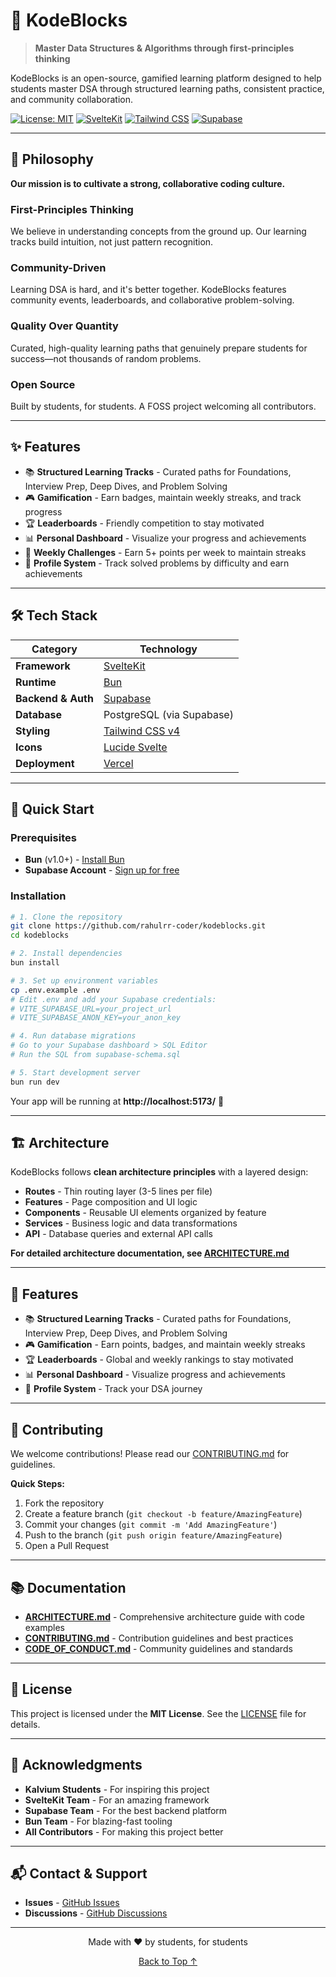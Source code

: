 # 🧩 KodeBlocks

> **Master Data Structures & Algorithms through first-principles thinking**

KodeBlocks is an open-source, gamified learning platform designed to help students master DSA through structured learning paths, consistent practice, and community collaboration.

[![License: MIT](https://img.shields.io/badge/License-MIT-yellow.svg)](https://opensource.org/licenses/MIT)
[![SvelteKit](https://img.shields.io/badge/SvelteKit-FF3E00?style=flat&logo=svelte&logoColor=white)](https://kit.svelte.dev/)
[![Tailwind CSS](https://img.shields.io/badge/Tailwind-38B2AC?style=flat&logo=tailwind-css&logoColor=white)](https://tailwindcss.com/)
[![Supabase](https://img.shields.io/badge/Supabase-3ECF8E?style=flat&logo=supabase&logoColor=white)](https://supabase.com/)

---

## 🌟 Philosophy

**Our mission is to cultivate a strong, collaborative coding culture.**

### First-Principles Thinking
We believe in understanding concepts from the ground up. Our learning tracks build intuition, not just pattern recognition.

### Community-Driven  
Learning DSA is hard, and it's better together. KodeBlocks features community events, leaderboards, and collaborative problem-solving.

### Quality Over Quantity
Curated, high-quality learning paths that genuinely prepare students for success—not thousands of random problems.

### Open Source
Built by students, for students. A FOSS project welcoming all contributors.

---

## ✨ Features

- 📚 **Structured Learning Tracks** - Curated paths for Foundations, Interview Prep, Deep Dives, and Problem Solving
- 🎮 **Gamification** - Earn badges, maintain weekly streaks, and track progress  
- 🏆 **Leaderboards** - Friendly competition to stay motivated
- 📊 **Personal Dashboard** - Visualize your progress and achievements
- 🎯 **Weekly Challenges** - Earn 5+ points per week to maintain streaks
- 👤 **Profile System** - Track solved problems by difficulty and earn achievements

---

## 🛠️ Tech Stack

| Category | Technology |
|----------|-----------|
| **Framework** | [SvelteKit](https://kit.svelte.dev/) |
| **Runtime** | [Bun](https://bun.sh/) |
| **Backend & Auth** | [Supabase](https://supabase.com/) |
| **Database** | PostgreSQL (via Supabase) |
| **Styling** | [Tailwind CSS v4](https://tailwindcss.com/) |
| **Icons** | [Lucide Svelte](https://lucide.dev/) |
| **Deployment** | [Vercel](https://vercel.com/) |

---

## 🚀 Quick Start

### Prerequisites

- **Bun** (v1.0+) - [Install Bun](https://bun.sh/docs/installation)
- **Supabase Account** - [Sign up for free](https://supabase.com/)

### Installation

```bash
# 1. Clone the repository
git clone https://github.com/rahulrr-coder/kodeblocks.git
cd kodeblocks

# 2. Install dependencies
bun install

# 3. Set up environment variables
cp .env.example .env
# Edit .env and add your Supabase credentials:
# VITE_SUPABASE_URL=your_project_url
# VITE_SUPABASE_ANON_KEY=your_anon_key

# 4. Run database migrations
# Go to your Supabase dashboard > SQL Editor
# Run the SQL from supabase-schema.sql

# 5. Start development server
bun run dev
```

Your app will be running at **http://localhost:5173/** 🎉

---

## 🏗️ Architecture

KodeBlocks follows **clean architecture principles** with a layered design:

- **Routes** - Thin routing layer (3-5 lines per file)
- **Features** - Page composition and UI logic
- **Components** - Reusable UI elements organized by feature
- **Services** - Business logic and data transformations
- **API** - Database queries and external API calls

**For detailed architecture documentation, see [ARCHITECTURE.md](ARCHITECTURE.md)**

---

## 🎯 Features

- 📚 **Structured Learning Tracks** - Curated paths for Foundations, Interview Prep, Deep Dives, and Problem Solving
- 🎮 **Gamification** - Earn points, badges, and maintain weekly streaks
- 🏆 **Leaderboards** - Global and weekly rankings to stay motivated
- 📊 **Personal Dashboard** - Visualize progress and achievements
- 👤 **Profile System** - Track your DSA journey

---

## 🤝 Contributing

We welcome contributions! Please read our [CONTRIBUTING.md](CONTRIBUTING.md) for guidelines.

**Quick Steps:**
1. Fork the repository
2. Create a feature branch (`git checkout -b feature/AmazingFeature`)
3. Commit your changes (`git commit -m 'Add AmazingFeature'`)
4. Push to the branch (`git push origin feature/AmazingFeature`)
5. Open a Pull Request

---

## 📚 Documentation

- **[ARCHITECTURE.md](ARCHITECTURE.md)** - Comprehensive architecture guide with code examples
- **[CONTRIBUTING.md](CONTRIBUTING.md)** - Contribution guidelines and best practices
- **[CODE_OF_CONDUCT.md](CODE_OF_CONDUCT.md)** - Community guidelines and standards

---

## 📜 License

This project is licensed under the **MIT License**. See the [LICENSE](LICENSE) file for details.

---

## 🙏 Acknowledgments

- **Kalvium Students** - For inspiring this project
- **SvelteKit Team** - For an amazing framework
- **Supabase Team** - For the best backend platform
- **Bun Team** - For blazing-fast tooling
- **All Contributors** - For making this project better

---

## 📬 Contact & Support

- **Issues** - [GitHub Issues](https://github.com/rahulrr-coder/kodeblocks/issues)
- **Discussions** - [GitHub Discussions](https://github.com/rahulrr-coder/kodeblocks/discussions)

---

<p align="center">
  Made with ❤️ by students, for students
</p>

<p align="center">
  <a href="#-kodeblocks">Back to Top ↑</a>
</p>